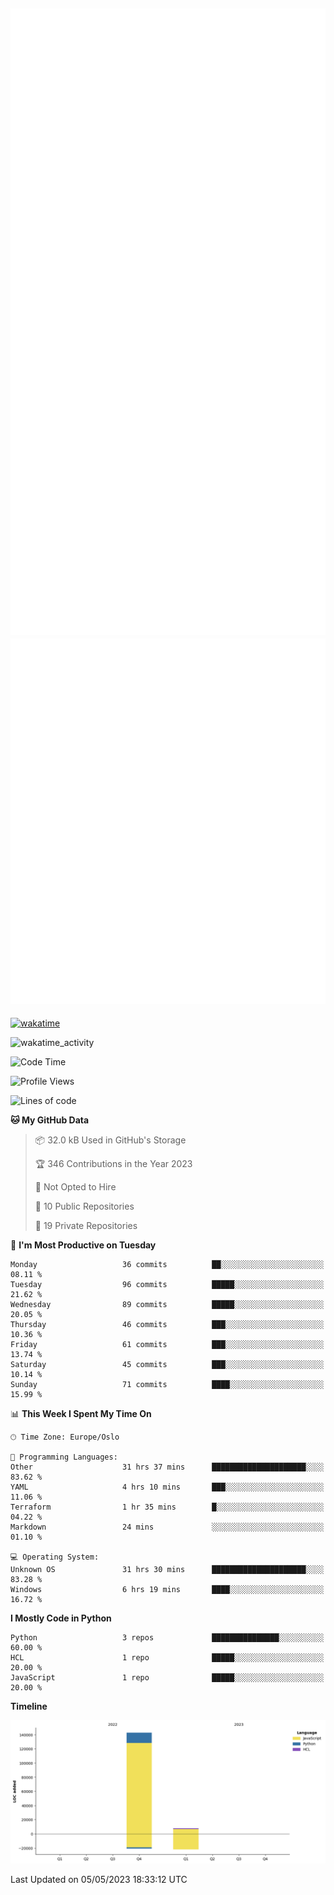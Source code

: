 ![Metrics](/metrics.svg)![Additional metrics](metrics.additional.svg)
----------------------------------------------------------------------------------------------------------------------------------------------------

[![wakatime](https://wakatime.com/badge/user/139c3dc8-b99d-475a-b6b4-e7663d03add8.svg)](https://wakatime.com/@139c3dc8-b99d-475a-b6b4-e7663d03add8)

![wakatime_activity](https://wakatime.com/share/@merca/d0fb6363-0f77-40ae-9525-9b9347ed2e36.svg)

<!--START_SECTION:waka-->
![Code Time](http://img.shields.io/badge/Code%20Time-6%2C612%20hrs%203%20mins-blue)

![Profile Views](http://img.shields.io/badge/Profile%20Views-0-blue)

![Lines of code](https://img.shields.io/badge/From%20Hello%20World%20I%27ve%20Written-150.4%20thousand%20lines%20of%20code-blue)

**🐱 My GitHub Data** 

> 📦 32.0 kB Used in GitHub's Storage 
 > 
> 🏆 346 Contributions in the Year 2023
 > 
> 🚫 Not Opted to Hire
 > 
> 📜 10 Public Repositories 
 > 
> 🔑 19 Private Repositories 
 > 
📅 **I'm Most Productive on Tuesday** 

```text
Monday                   36 commits          ██░░░░░░░░░░░░░░░░░░░░░░░   08.11 % 
Tuesday                  96 commits          █████░░░░░░░░░░░░░░░░░░░░   21.62 % 
Wednesday                89 commits          █████░░░░░░░░░░░░░░░░░░░░   20.05 % 
Thursday                 46 commits          ███░░░░░░░░░░░░░░░░░░░░░░   10.36 % 
Friday                   61 commits          ███░░░░░░░░░░░░░░░░░░░░░░   13.74 % 
Saturday                 45 commits          ███░░░░░░░░░░░░░░░░░░░░░░   10.14 % 
Sunday                   71 commits          ████░░░░░░░░░░░░░░░░░░░░░   15.99 % 
```


📊 **This Week I Spent My Time On** 

```text
🕑︎ Time Zone: Europe/Oslo

💬 Programming Languages: 
Other                    31 hrs 37 mins      █████████████████████░░░░   83.62 % 
YAML                     4 hrs 10 mins       ███░░░░░░░░░░░░░░░░░░░░░░   11.06 % 
Terraform                1 hr 35 mins        █░░░░░░░░░░░░░░░░░░░░░░░░   04.22 % 
Markdown                 24 mins             ░░░░░░░░░░░░░░░░░░░░░░░░░   01.10 % 

💻 Operating System: 
Unknown OS               31 hrs 30 mins      █████████████████████░░░░   83.28 % 
Windows                  6 hrs 19 mins       ████░░░░░░░░░░░░░░░░░░░░░   16.72 % 
```

**I Mostly Code in Python** 

```text
Python                   3 repos             ███████████████░░░░░░░░░░   60.00 % 
HCL                      1 repo              █████░░░░░░░░░░░░░░░░░░░░   20.00 % 
JavaScript               1 repo              █████░░░░░░░░░░░░░░░░░░░░   20.00 % 
```



**Timeline**

![Lines of Code chart](https://raw.githubusercontent.com/merca/merca/current/assets/bar_graph.png)


 Last Updated on 05/05/2023 18:33:12 UTC
<!--END_SECTION:waka-->
